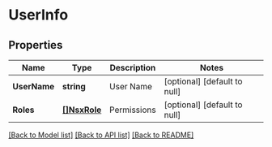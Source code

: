 # UserInfo

## Properties
Name | Type | Description | Notes
------------ | ------------- | ------------- | -------------
**UserName** | **string** | User Name | [optional] [default to null]
**Roles** | [**[]NsxRole**](NsxRole.md) | Permissions | [optional] [default to null]

[[Back to Model list]](../README.md#documentation-for-models) [[Back to API list]](../README.md#documentation-for-api-endpoints) [[Back to README]](../README.md)

